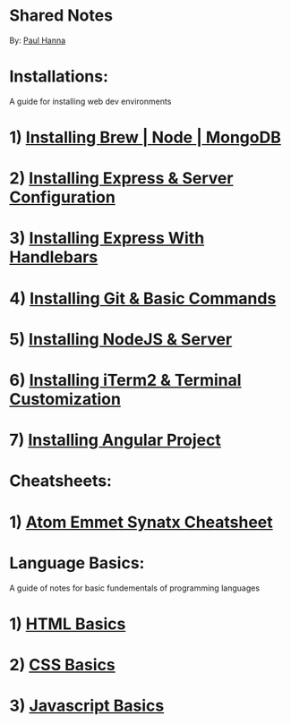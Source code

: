 # Shared Notes
By: [Paul Hanna](https://paulhanna1933.github.io/)


# Installations: 
A guide for installing web dev environments 
# 1)  [Installing Brew | Node | MongoDB](https://github.com/paulhanna1933/Shared-Notes/blob/master/Installing%20Brew%20%7C%20Node%20%7C%20MongoDB.md)
# 2)  [Installing Express & Server Configuration](https://github.com/paulhanna1933/Shared-Notes/blob/master/Installing%20Express%20%26%20Server%20Configuration.md)
# 3)  [Installing Express With Handlebars](https://github.com/paulhanna1933/Shared-Notes/blob/master/Installing%20Express%20With%20Handlebars.md)
# 4)  [Installing Git & Basic Commands](https://github.com/paulhanna1933/Shared-Notes/blob/master/Installing%20Git%20%26%20Basic%20Commands.md)
# 5)  [Installing NodeJS & Server](https://github.com/paulhanna1933/Shared-Notes/blob/master/Installing%20NodeJS%20%26%20Server.md)
# 6)  [Installing iTerm2 & Terminal Customization](https://github.com/paulhanna1933/Shared-Notes/blob/master/Installing%20iTerm2%20%26%20Terminal%20Customization.md)
# 7)  [Installing Angular Project](https://github.com/paulhanna1933/Shared-Notes/blob/master/Installing%20Angular%20Project.md)

# Cheatsheets: 

# 1)  [Atom Emmet Synatx Cheatsheet](https://docs.emmet.io/cheat-sheet/)


# Language Basics: 
A guide of notes for basic fundementals of programming languages
# 1)  [HTML Basics](https://github.com/paulhanna1933/Shared-Notes/blob/master/HTML%20Basics.md)
# 2)  [CSS Basics](https://github.com/paulhanna1933/Shared-Notes/blob/master/CSS%20Basics.md)
# 3)  [Javascript Basics](https://github.com/paulhanna1933/Shared-Notes/blob/master/Javascript%20Basics.md)




